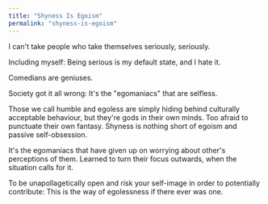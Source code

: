 ```yaml
---
title: "Shyness Is Egoism"
permalink: "shyness-is-egoism"
---
```


I can't take people who take themselves seriously, seriously.

Including myself: Being serious is my default state, and I hate it.

Comedians are geniuses.

Society got it all wrong: It's the "egomaniacs" that are selfless.

Those we call humble and egoless are simply hiding behind culturally acceptable behaviour, but they're gods in their own minds. Too afraid to punctuate their own fantasy. Shyness is nothing short of egoism and passive self-obsession.

It's the egomaniacs that have given up on worrying about other's perceptions of them. Learned to turn their focus outwards, when the situation calls for it.

To be unapollagetically open and risk your self-image in order to potentially contribute: This is the way of egolessness if there ever was one.
